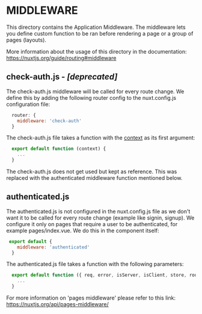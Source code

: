 # MIDDLEWARE

This directory contains the Application Middleware.
The middleware lets you define custom function to be ran before rendering a page or a group of pages (layouts).

More information about the usage of this directory in the documentation:
https://nuxtjs.org/guide/routing#middleware

## check-auth.js - _[deprecated]_
The check-auth.js middleware will be called for every route change. We define this by adding the following router config to the nuxt.config.js configuration file:

```javascript
  router: {
    middleware: 'check-auth'
  }
```
The check-auth.js file takes a function with the <a href="https://nuxtjs.org/api/context">context</a> as its first argument:
```javascript
  export default function (context) {
    ...
  }
```
The check-auth.js does not get used but kept as reference. This was replaced with the authenticated middleware function mentioned below.

## authenticated.js
The authenticated.js is not configured in the nuxt.config.js file as we don't want it to be called for every route change (example like signin, signup). We configure it only on pages that require a user to be authenticated, for example pages/index.vue. We do this in the component itself:

```javascript
 export default {
    middleware: 'authenticated'
  }
```
The authenticated.js file takes a function with the following parameters:

```javascript
  export default function ({ req, error, isServer, isClient, store, route, redirect }) {
    ...
  }
```

For more information on 'pages middleware' please refer to this link: 
https://nuxtjs.org/api/pages-middleware/
